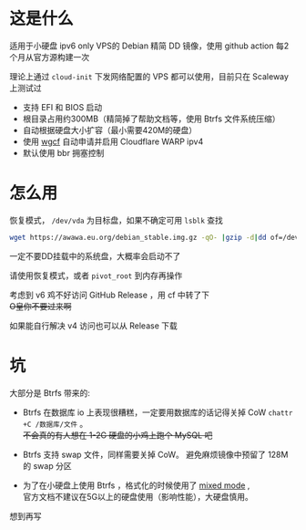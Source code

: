 # 这是什么
适用于小硬盘 ipv6 only VPS的 Debian 精简 DD 镜像，使用 github action 每2个月从官方源构建一次

理论上通过 `cloud-init` 下发网络配置的 VPS 都可以使用，目前只在 Scaleway 上测试过

- 支持 EFI 和 BIOS 启动
- 根目录占用约300MB（精简掉了帮助文档等，使用 Btrfs 文件系统压缩）
- 自动根据硬盘大小扩容（最小需要420M的硬盘）
- 使用 [wgcf](https://github.com/ViRb3/wgcf) 自动申请并启用 Cloudflare WARP ipv4
- 默认使用 bbr 拥塞控制

# 怎么用

恢复模式， `/dev/vda` 为目标盘，如果不确定可用 `lsblk` 查找

``` bash
wget https://awawa.eu.org/debian_stable.img.gz -qO- |gzip -d|dd of=/dev/vda bs=1M status=progress conv=sparse oflag=dsync
```

一定不要DD挂载中的系统盘，大概率会启动不了

请使用恢复模式，或者 `pivot_root` 到内存再操作

考虑到 v6 鸡不好访问 GitHub Release ，用 cf 中转了下<br>~~O皇你不要过来啊~~

如果能自行解决 v4 访问也可以从 Release 下载

# 坑
大部分是 Btrfs 带来的:

- Btrfs 在数据库 io 上表现很糟糕，一定要用数据库的话记得关掉 CoW `chattr +C /数据库/文件` 。<br>
~~不会真的有人想在 1-2G 硬盘的小鸡上跑个 MySQL 吧~~

- Btrfs 支持 swap 文件，同样需要关掉 CoW。 避免麻烦镜像中预留了 128M 的 swap 分区


- 为了在小硬盘上使用 Btrfs ，格式化的时候使用了 [mixed mode](https://btrfs.readthedocs.io/en/latest/mkfs.btrfs.html#options) , <br>
官方文档不建议在5G以上的硬盘使用（影响性能），大硬盘慎用。

想到再写